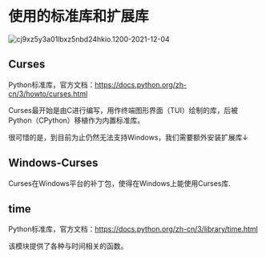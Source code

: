 # 使用的标准库和扩展库  

![cj9xz5y3a01lbxz5nbd24hkio.1200-2021-12-04](https://cdn.jsdelivr.net/gh/cat-note/bottleassets@latest/img/cj9xz5y3a01lbxz5nbd24hkio.1200-2021-12-04.jpg)

## Curses  

Python标准库，官方文档：https://docs.python.org/zh-cn/3/howto/curses.html  

Curses最开始是由C进行编写，用作终端图形界面（TUI）绘制的库，后被Python（CPython）移植作为内置标准库。  

很可惜的是，到目前为止仍然无法支持Windows，我们需要额外安装扩展库↓  

## Windows-Curses  

Curses在Windows平台的补丁包，使得在Windows上能使用Curses库.    

## time  

Python标准库，官方文档：https://docs.python.org/zh-cn/3/library/time.html  

该模块提供了各种与时间相关的函数。  

